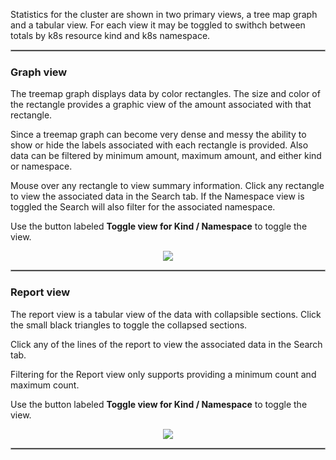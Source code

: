 
Statistics for the cluster are shown in two primary views, a tree map graph and a tabular view. For each view 
it may be toggled to swithch between totals by k8s resource kind and k8s namespace.

<hr style="border:1px solid #aaaaaa">

###  Graph view

The treemap graph displays data by color rectangles. The size and color of the rectangle provides a graphic 
view of the amount associated with that rectangle.  

Since a treemap graph can become very dense and messy the ability to show or hide the labels associated with
each rectangle is provided.  Also data can be filtered by minimum amount, maximum amount, and either kind or 
namespace.

Mouse over any rectangle to view summary information.  Click any rectangle to view the associated data in the
Search tab.  If the Namespace view is toggled the Search will also filter for the associated namespace.

Use the button labeled __Toggle view for Kind / Namespace__ to toggle the view.

<p align="center">
  <img style="float: center;" src="https://raw.githubusercontent.com/k8svisual/vpk-docs/master/docs/images/tab_stats_treeMap.png">
</p>

<hr style="border:1px solid #aaaaaa">

###  Report view

The report view is a tabular view of the data with collapsible sections.  Click the small black triangles to
toggle the collapsed sections.

Click any of the lines of the report to view the associated data in the Search tab.

Filtering for the Report view only supports providing a minimum count and maximum count.

Use the button labeled __Toggle view for Kind / Namespace__ to toggle the view.

<p align="center">
  <img style="float: center;" src="https://raw.githubusercontent.com/k8svisual/vpk-docs/master/docs/images/tab_stats_reportView.png">
</p>


<hr style="border:1px solid #aaaaaa">